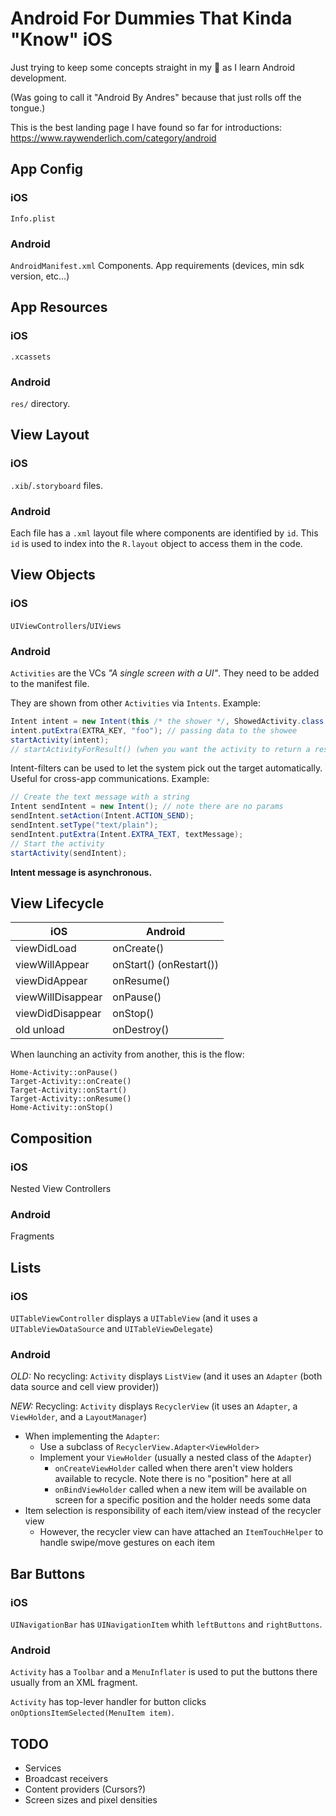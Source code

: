 # Android For Dummies That Kinda "Know" iOS

Just trying to keep some concepts straight in my 🧠 as I learn Android development.

(Was going to call it "Android By Andres" because that just rolls off the tongue.)

This is the best landing page I have found so far for introductions: https://www.raywenderlich.com/category/android

## App Config

### iOS

`Info.plist`

### Android

`AndroidManifest.xml`
Components.
App requirements (devices, min sdk version, etc...)

## App Resources

### iOS

`.xcassets`

### Android

`res/` directory.

## View Layout

### iOS

`.xib`/`.storyboard` files.

### Android

Each file has a `.xml` layout file where components are identified by `id`. This `id` is used to index into the `R.layout` object to access them in the code.

## View Objects

### iOS

`UIViewControllers`/`UIViews`

### Android

`Activities` are the VCs _"A single screen with a UI"_. They need to be added to the manifest file.

They are shown from other `Activities` via `Intents`. Example:

```java
Intent intent = new Intent(this /* the shower */, ShowedActivity.class /* the showee */);
intent.putExtra(EXTRA_KEY, "foo"); // passing data to the showee
startActivity(intent);
// startActivityForResult() (when you want the activity to return a result).
```

Intent-filters can be used to let the system pick out the target automatically. Useful for cross-app communications. Example:

```java
// Create the text message with a string
Intent sendIntent = new Intent(); // note there are no params
sendIntent.setAction(Intent.ACTION_SEND);
sendIntent.setType("text/plain");
sendIntent.putExtra(Intent.EXTRA_TEXT, textMessage);
// Start the activity
startActivity(sendIntent);
```

**Intent message is asynchronous.**

## View Lifecycle

|iOS|Android|
|---|-------|
|viewDidLoad|onCreate()|
|viewWillAppear|onStart() (onRestart())|
|viewDidAppear|onResume()|
|viewWillDisappear|onPause()|
|viewDidDisappear|onStop()|
|old unload|onDestroy()|

When launching an activity from another, this is the flow:

```text
Home-Activity::onPause()
Target-Activity::onCreate()
Target-Activity::onStart()
Target-Activity::onResume()
Home-Activity::onStop()
```

## Composition

### iOS

Nested View Controllers

### Android

Fragments

## Lists

### iOS

`UITableViewController` displays a `UITableView` (and it uses a `UITableViewDataSource` and `UITableViewDelegate`)

### Android

_OLD:_ No recycling: `Activity` displays `ListView` (and it uses an `Adapter` (both data source and cell view provider))

_NEW:_ Recycling: `Activity` displays `RecyclerView` (it uses an `Adapter`, a `ViewHolder`, and a `LayoutManager`)

- When implementing the `Adapter`:
  - Use a subclass of `RecyclerView.Adapter<ViewHolder>`
  - Implement your `ViewHolder` (usually a nested class of the `Adapter`)
    - `onCreateViewHolder` called when there aren't view holders available to recycle. Note there is no "position" here at all
    - `onBindViewHolder` called when a new item will be available on screen for a specific position and the holder needs some data
- Item selection is responsibility of each item/view instead of the recycler view
  - However, the recycler view can have attached an `ItemTouchHelper` to handle swipe/move gestures on each item

## Bar Buttons

### iOS

`UINavigationBar` has `UINavigationItem` whith `leftButtons` and `rightButtons`.

### Android

`Activity` has a `Toolbar` and a `MenuInflater` is used to put the buttons there usually from an XML fragment.

`Activity` has top-lever handler for button clicks `onOptionsItemSelected(MenuItem item)`.

## TODO

- Services
- Broadcast receivers
- Content providers (Cursors?)
- Screen sizes and pixel densities

